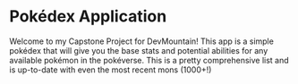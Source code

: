 # Pokédex Application

Welcome to my Capstone Project for DevMountain! This app is a simple pokédex that will give you the base stats and potential abilities for any available pokémon in the pokéverse. This is a pretty comprehensive list and is up-to-date with even the most recent mons (1000+!)